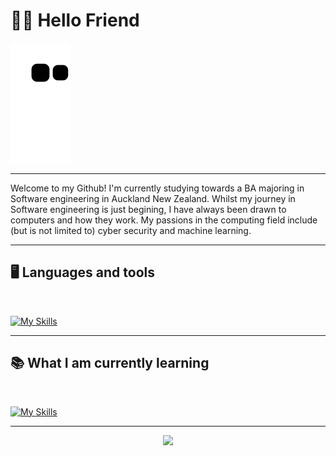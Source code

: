 # ✌🏽 Hello Friend

![snake svg](https://github.com/Trentjm/Trentjm/blob/output/github-contribution-grid-snake.svg)

---

Welcome to my Github! I'm currently studying towards a BA majoring in Software engineering in Auckland New Zealand. Whilst my journey in Software engineering is just begining, I have always been drawn to computers and how they work. My passions in the computing field include (but is not limited to) cyber security and machine learning.

---

## <c> 🖥️ Languages and tools <c>

<br>

[![My Skills](https://skillicons.dev/icons?i=linux,cpp,c,swift,git,html,css,r)](https://skillicons.dev)

---
## <c> 📚 What I am currently learning <c>

<br>

[![My Skills](https://skillicons.dev/icons?i=cpp,javascript,python,react)](https://skillicons.dev)

---

<p align="center">
<img src="https://github.com/Trentjm/Trentjm/blob/main/Images/Zen.gif"
</p>
